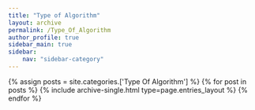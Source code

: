```yaml
---
title: "Type of Algorithm"
layout: archive
permalink: /Type_Of_Algorithm
author_profile: true
sidebar_main: true
sidebar:
    nav: "sidebar-category"
---
```



{% assign posts = site.categories.['Type Of Algorithm'] %}
{% for post in posts %} {% include archive-single.html type=page.entries_layout %} {% endfor %}